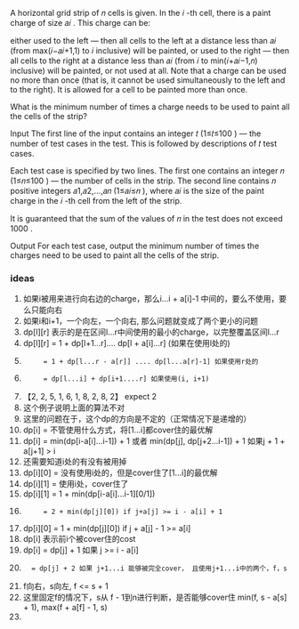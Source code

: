 A horizontal grid strip of 𝑛
 cells is given. In the 𝑖
-th cell, there is a paint charge of size 𝑎𝑖
. This charge can be:

either used to the left — then all cells to the left at a distance less than 𝑎𝑖
 (from max(𝑖−𝑎𝑖+1,1)
 to 𝑖
 inclusive) will be painted,
or used to the right — then all cells to the right at a distance less than 𝑎𝑖
 (from 𝑖
 to min(𝑖+𝑎𝑖−1,𝑛)
 inclusive) will be painted,
or not used at all.
Note that a charge can be used no more than once (that is, it cannot be used simultaneously to the left and to the right). It is allowed for a cell to be painted more than once.

What is the minimum number of times a charge needs to be used to paint all the cells of the strip?

Input
The first line of the input contains an integer 𝑡
 (1≤𝑡≤100
) — the number of test cases in the test. This is followed by descriptions of 𝑡
 test cases.

Each test case is specified by two lines. The first one contains an integer 𝑛
 (1≤𝑛≤100
) — the number of cells in the strip. The second line contains 𝑛
 positive integers 𝑎1,𝑎2,…,𝑎𝑛
 (1≤𝑎𝑖≤𝑛
), where 𝑎𝑖
 is the size of the paint charge in the 𝑖
-th cell from the left of the strip.

It is guaranteed that the sum of the values of 𝑛
 in the test does not exceed 1000
.

Output
For each test case, output the minimum number of times the charges need to be used to paint all the cells of the strip.

### ideas
1. 如果i被用来进行向右边的charge，那么i...i + a[i]-1 中间的，要么不使用，要么只能向右
2. 如果i和i+1，一个向左，一个向右, 那么问题就变成了两个更小的问题
3. dp[l][r] 表示的是在区间l...r中间使用的最小的charge，以完整覆盖区间l...r
4. dp[l][r] = 1 + dp[l+1...r].... dp[l + a[i]...r] (如果在使用l处的)
5.          = 1 + dp[l...r - a[r]] .... dp[l...a[r]-1] 如果使用r处的
6.          = dp[l...i] + dp[i+1....r] 如果使用(i, i+1) 
7. 【2, 2, 5, 1, 6, 1, 8, 2, 8, 2】 expect 2
8. 这个例子说明上面的算法不对
9.  这里的问题在于，这个dp的方向是不定的（正常情况下是递增的）
10. dp[i] = 不管使用什么方式，将[1...i]都cover住的最优解
11. dp[i] = min(dp[i-a[i]...i-1]) + 1 或者 min(dp[j], dp[j+2...i-1]) + 1 如果j + 1 + a[j+1] > i
12. 还需要知道i处的有没有被用掉
13. dp[i][0] = 没有使用i处的，但是cover住了[1...i]的最优解
14. dp[i][1] = 使用i处，cover住了
15. dp[i][1] = 1 + min(dp[i-a[i]...i-1][0/1])
16.          = 2 + min(dp[j][0]) if j+a[j] >= i - a[i] + 1
17. dp[i][0] = 1 + min(dp[j][0]) if j + a[j] - 1 >= a[i]
18. dp[i] 表示前i个被cover住的cost
19. dp[i] = dp[j] + 1 如果 j >= i - a[i]
20.       = dp[j] + 2 如果 j+1...i 能够被完全cover， 且使用j+1...i中的两个，f，s
21.  f向右，s向左, f <= s + 1
22. 这里固定f的情况下，s从 f - 1到n进行判断，是否能够cover住 min(f, s - a[s] + 1), max(f + a[f] - 1, s)
23. 